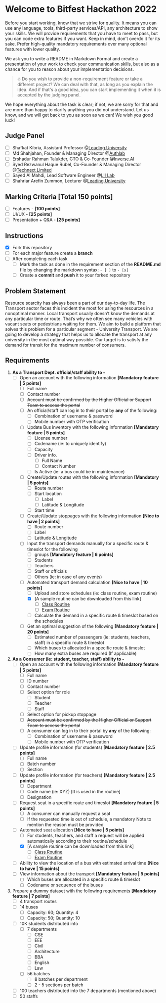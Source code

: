 # Welcome to Bitfest Hackathon 2022

Before you start working, know that we strive for quality. It means you can use any language, tools, third-party
services/API, any architecture to show your skills. We will provide requirements that you have to meet to pass, but you
can code extra features if you want. Keep in mind, don't overdo it for its sake. Prefer high-quality mandatory
requirements over many optional features with lower quality.

We ask you to write a README in Markdown Format and create a presentation of your work to check your communication
skills, but also as a chance for you to reason about your implementation decisions.

> :fire: Do you wish to provide a non-requirement feature or take a different project?
> We can deal with that, as long as you explain the idea.
> And if that's a good idea, you can start implementing it when it is accepted by the judging panel.

We hope everything about the task is clear; if not, we are sorry for that and are more than happy to clarify anything
you did not understand. Let us know, and we will get back to you as soon as we can! We wish you good luck!

## Judge Panel

- [ ] Shafkat Kibria, Assistant Professor @[Leading University](https://www.lus.ac.bd/author/shafkat/)
- [ ] Md Shahjahan, Founder & Managing Director @[Authlab](https://authlab.io/)
- [ ] Ershadur Rahman Talukder, CTO & Co-Founder @[Inverse.AI](https://inverseai.com/)
- [ ] Syed Rezwanul Haque Rubel, Co-Founder & Managing Director @[Technext Limited](https://technext.it/)
- [ ] Sayed Al Mahdi, Lead Software Engineer @[LII Lab](https://liilab.com/)
- [ ] Shahriar Arefin Zummon, Lecturer @[Leading University](https://www.lus.ac.bd/author/shahriar/)

## Marking Criteria **[Total 150 points]**

- [ ] Features - **[100 points]**
- [ ] UI/UX - **[25 points]**
- [ ] Presentation + Q&A - **[25 points]**

## Instructions

- [X] Fork this repository
- [ ] For each major feature create a **branch**
- [ ] After completing each task
    - [ ] Mark the task as done in the requirement section of the **README.md** file by changing the markdown
      syntax: `- [ ]` to `- [x]`
    - [ ] Create a **commit** and **push** it to your forked repository

## Problem Statement

Resource scarcity has always been a part of our day-to-day life. The Transport sector faces this incident the most for
using the resources in a nonoptimal manner. Local transport usually doesn’t know the demands at any particular time or
route. That’s why we often see many vehicles with vacant seats or pedestrians waiting for them. We aim to build a
platform that solves this problem for a particular segment - University Transport. We are going to develop a strategy
that helps us to allocate the transport at any university in the most optimal way possible. Our target is to satisfy the
demand for transit for the maximum number of consumers.

## Requirements

1. **As a Transport Dept. official/staff ability to -**
    - [ ] Open an account with the following information **[Mandatory feature | 5 points]**
        - [ ] Full name
        - [ ] Contact number
        - [ ] ~~Account must be confirmed by the Higher Official or Support Team to access the portal~~
        - [ ] An official/staff can log in to their portal by **any** of the following:
            - [ ] Combination of username & password
            - [ ] Mobile number with OTP verification
        - [ ] Update Bus inventory with the following information **[Mandatory feature | 5 points]**
            - [ ] License number
            - [ ] Codename (ie: to uniquely identify)
            - [ ] Capacity
            - [ ] Driver info.
                - [ ] Full Name
                - [ ] Contact Number
            - [ ] Is Active (ie: a bus could be in maintenance)
        - [ ] Create/Update routes with the following information **[Mandatory | 5 points]**
            - [ ] Route number
            - [ ] Start location
                - [ ] Label
                - [ ] Latitude & Longitude
            - [ ] Start time
        - [ ] Create/Update stoppages with the following information **[Nice to have | 2 points]**
            - [ ] Route number
            - [ ] Label
            - [ ] Latitude & Longitude
        - [ ] Input the transport demands manually for a specific route & timeslot for the following
            - [ ] groups **[Mandatory feature | 6 points]**
            - [ ] Students
            - [ ] Teachers
            - [ ] Staff or officials
            - [ ] Others (ie: in case of any events)
        - [ ] Automated transport demand calculation **[Nice to have | 10 points]**
            - [ ] Upload and store schedules (ie: class routine, exam routine)
            - [x] [A sample routine can be downloaded from this link]
                - [ ] [Class Routine](https://docs.google.com/spreadsheets/d/1kGY1XLjjdDOeFdTLzxgmQYZtLyKaBOshsJ_6pq0TrwU/edit#gid=712672084)
                - [ ] [Exam Routine](https://docs.google.com/spreadsheets/d/1_E9bvZpGL41k3m40PBvWd9l3NCgR0RQn/edit#gid=329530890)
            - [ ] Calculate the demand in a specific route & timeslot based on the schedules
        - [ ] Get an optimal suggestion of the following **[Mandatory feature | 20 points]**
            - [ ] Estimated number of passengers (ie: students, teachers, staff) in a specific route & timeslot
            - [ ] Which buses to allocated in a specific route & timeslot
            - [ ] How many extra buses are required (If applicable)

2. **As a Consumer (ie: student, teacher, staff) ability to -**
    - [ ] Open an account with the following information **[Mandatory feature | 5 points]**
        - [ ] Full name
        - [ ] ID number
        - [ ] Contact number
        - [ ] Select option for role
            - [ ] Student
            - [ ] Teacher
            - [ ] Staff
        - [ ] Select option for pickup stoppage
        - [ ] ~~Account must be confirmed by the Higher Official or Support Team to access the portal~~
        - [ ] A consumer can log in to their portal by **any** of the following:
            - [ ] Combination of username & password
            - [ ] Mobile number with OTP verification
    - [ ] Update profile information (for students) **[Mandatory feature | 2.5 points]**
        - [ ] Full name
        - [ ] Batch number
        - [ ] Section
    - [ ] Update profile information (for teachers) **[Mandatory feature | 2.5 points]**
        - [ ] Department
        - [ ] Code name (ie: XYZ) [It is used in the routine]
        - [ ] Designation
    - [ ] Request seat in a specific route and timeslot **[Mandatory feature | 5 points]**
        - [ ] A consumer can manually request a seat
        - [ ] If the requested time is out of schedule, a mandatory Note to mention the reason must be provided
    - [ ] Automated seat allocation **[Nice to have | 5 points]**
        - [ ] For students, teachers, and staff a request will be applied automatically according to their
          routine/schedule
        - [x] [A sample routine can be downloaded from this link]
            - [ ] [Class Routine](https://docs.google.com/spreadsheets/d/1kGY1XLjjdDOeFdTLzxgmQYZtLyKaBOshsJ_6pq0TrwU/edit#gid=712672084)
            - [ ] [Exam Routine](https://docs.google.com/spreadsheets/d/1_E9bvZpGL41k3m40PBvWd9l3NCgR0RQn/edit#gid=329530890)
    - [ ] Ability to view the location of a bus with estimated arrival time **[Nice to have | 15 points]**
    - [ ] View information about the transport **[Mandatory feature | 5 points]**
        - [ ] Which buses are allocated in a specific route & timeslot
        - [ ] Codename or sequence of the buses

3. Prepare a dummy dataset with the following requirements **[Mandatory feature | 7 points]**
    - [ ] 4 transport routes
    - [ ] 14 buses
        - [ ] Capacity: 60; Quantity: 4
        - [ ] Capacity: 50; Quantity: 10
    - [ ] 10K students distributed into
        - [ ] 7 departments
            - [ ] CSE
            - [ ] EEE
            - [ ] Civil
            - [ ] Architecture
            - [ ] BBA
            - [ ] English
            - [ ] Law
        - [ ] 56 batches
            - [ ] 8 batches per department
            - [ ] 2 - 5 sections per batch
    - [ ] 100 teachers distributed into the 7 departments (mentioned above)
    - [ ] 50 staffs
